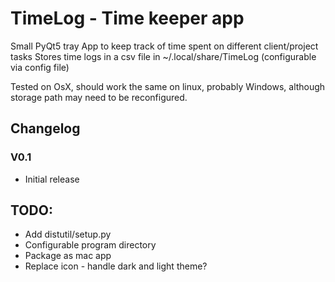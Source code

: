 
# TimeLog - Time keeper app

Small PyQt5 tray App to keep track of time spent on different client/project tasks
Stores time logs in a csv file in ~/.local/share/TimeLog (configurable via config file)

Tested on OsX, should work the same on linux, probably Windows, although storage path may need to be reconfigured.

## Changelog

### V0.1

* Initial release

## TODO:

* Add distutil/setup.py
* Configurable program directory
* Package as mac app
* Replace icon - handle dark and light theme?
